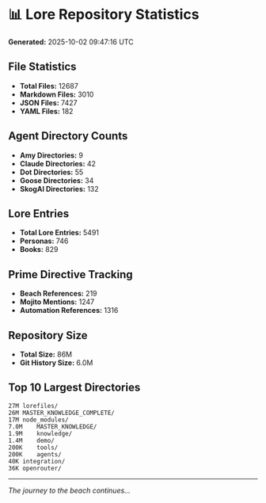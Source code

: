 # 📊 Lore Repository Statistics

**Generated:** 2025-10-02 09:47:16 UTC

## File Statistics

- **Total Files:** 12687
- **Markdown Files:** 3010
- **JSON Files:** 7427
- **YAML Files:** 182

## Agent Directory Counts

- **Amy Directories:** 9
- **Claude Directories:** 42
- **Dot Directories:** 55
- **Goose Directories:** 34
- **SkogAI Directories:** 132

## Lore Entries

- **Total Lore Entries:** 5491
- **Personas:** 746
- **Books:** 829

## Prime Directive Tracking

- **Beach References:** 219
- **Mojito Mentions:** 1247
- **Automation References:** 1316

## Repository Size

- **Total Size:** 86M
- **Git History Size:** 6.0M

## Top 10 Largest Directories

```
27M	lorefiles/
26M	MASTER_KNOWLEDGE_COMPLETE/
17M	node_modules/
7.0M	MASTER_KNOWLEDGE/
1.9M	knowledge/
1.4M	demo/
200K	tools/
200K	agents/
40K	integration/
36K	openrouter/
```

---
*The journey to the beach continues...*
